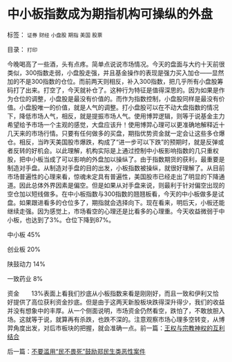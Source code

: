 # 中小板指数成为期指机构可操纵的外盘

标签： `证券` `财经` `小盘股` `期指` `美国` `股票` 

目录： `打印`

今晚喝高了一些酒，头有点疼。简单点说说市场情况。今天的盘面与大约十天前很类似，300指数走弱，小盘股走强，并且基金操作的表现是强力买入加仓——显然加的不是300指数的仓位。而前两天则相反，补入300指数，把几乎所有小盘股筹码打了出来。打空了，今天就补仓了。这种行为特征是值得深思的。因为如果是作为仓位的调整，小盘股是最没有价值的。而作为指数控制，小盘股同样是最没有价值。小盘股唯一的价值，就是人气的调整。打小盘股可以在不动大盘指数的情况下，降低市场人气，相反，就是提振市场人气。使用博羿逻辑，则等于说基金主力希望给予市场一个主观的感觉，大盘应该升！使用博羿心理可以更准确地解释近十几天来的市场行情。只要有任何做多的买盘，期指优势资金就一定会让这些多仓爆仓。相反，当昨天美国股市爆跌，构成了“进一步可以下跌”的预期时，就是反弹或者反转的好机会。以此理解，机构实际是上通过控制中小板影响指数的几只重权股，把中小板当成了可以影响的外盘加以操纵了。由于指数期货的获利，最重要是制造对手盘。从制造对手盘的目的出发，小板指数被操纵，就很好理解了。从目前市场普遍性的心理来看，惊魂未定具有普遍性，美国股市已经走出了明显的下降通道。因此总体外界因素是偏空。但是如果从对手盘来说，则最利于针对偏空出现的空仓加以短线做多。在中小板指数与300指数的翘翘板看，今天的中小板做多是试盘。如果跟进看多的仓位多了，期指就会选择向下。现在看来，明后天，小板还能继续走强。因为感觉上，市场看空的心理还是比看多的心理重。今天收益微弱于中小板，也达到了3%。仓位下降到87%。

中小板 45%

创业板 20%

陕鼓动力 14%

一致药业 8%

资金　　13%表面上看我们抄底从小板指数来看是刚刚好，而且一致和伊利又恰好提供了高位获利资金抄底。但是由于这两天新股板块跌得深升得少，我们的收益并没有想象中的丰厚。从一个侧面说明，市场资金仍然看空，跌怕了，不敢放胆入场。这就等于说，就算再有杀跌，也跌不深的。注意观察市场心理多空转变，从博羿角度出发，对后市板块的把握，就会准确一点。前一篇：[王权与宗教神权的互利结合](../../../2010/5/5/王权与宗教神权的互利结合.md)

后一篇：[不要滥用“民不畏死”鼓励郑民生类恶性案件](../../../2010/5/5/不要滥用“民不畏死”鼓励郑民生类恶性案件.md)
